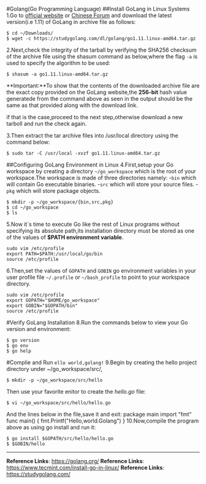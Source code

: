 #Golang(Go Programming Language)
##Install GoLang in Linux Systems
1.Go to [official website](https://golang.org/dl/) or [Chinese Forum](https://studygolang.com/dl) and download the latest version(i.e 1.11) of GoLang in archive file as follows:
```
$ cd ~/Downloads/
$ wget -c https://studygolang.com/dl/golang/go1.11.linux-amd64.tar.gz
```

2.Next,check the integrity of the tarball by verifying the SHA256 checksum of the archive file using the shasum command as below,where the flag `-a` is used to specify the algorithm to be used:
```
$ shasum -a go1.11.linux-amd64.tar.gz
```
**Important:**To show that the contents of the downloaded archive file are the exact copy provided on the GoLang website,the **256-bit** hash value generatede from the command above as seen in the output should be the same as that provided along with the download link.

if that is the case,proceed to the next step,otherwise download a new tarboll and run the check again.

3.Then extract the tar archive files into /usr/local directory using the command below:
```
$ sudo tar -C /usr/local -xvzf go1.11.linux-amd64.tar.gz
```

##Configuring GoLang Environment in Linux
4.First,setup your Go workspace by creating a directory `~/go_workspace` which is the root of your workspace.The workspace is made of three directories namely:
-`bin` which will contain Go executable binaries.
-`src` which will store your source files.
-`pkg` which will store package objects.
```
$ mkdir -p ~/go_workspace/{bin,src,pkg}
$ cd ~/go_workspace
$ ls
```

5.Now it`s time to execute Go like the rest of Linux programs without specifying its absolute path,its installation directory must be stored as one of the values of **$PATH environment variable**.
```
sudo vim /etc/profile
export PATH=$PATH:/usr/local/go/bin
source /etc/profile
```
6.Then,set the values of `GOPATH` and `GOBIN` go environment variables in your user profile file `~/.profile` or `~/bash_profile` to point to your workspace directory.
```
sudo vim /etc/profile
export GOPATH="$HOME/go_workspace"
export GOBIN="$GOPATH/bin"
source /etc/profile
```
#Verify GoLang Installation
8.Run the commands below to view your Go version and environment:
```
$ go version
$ go env
$ go help
```
#Complie and Run `ello world,golang!`
9.Begin by creating the hello project directory under ~/go_workspace/src/,
```
$ mkdir -p ~/go_workspace/src/hello
```
Then use your favorite enitor to create the *hello.go* file:
```
$ vi ~/go_workspace/src/hello/hello.go
```
And the lines below in the file,save it and exit:
	package main
	import "fmt"
	func main() {
	fmt.Printf("Hello,world.Golang")
	}
10.Now,compile the program above as using go install and run it:
```
$ go install $GOPATH/src/hello/hello.go
$ $GOBIN/hello
```
---
**Reference Links**: https://golang.org/
**Reference Links**: https://www.tecmint.com/install-go-in-linux/
**Reference Links**: https://studygolang.com/
